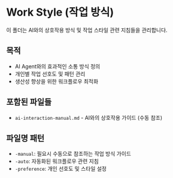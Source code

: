 # Work Style (작업 방식)

이 폴더는 AI와의 상호작용 방식 및 작업 스타일 관련 지침들을 관리합니다.

## 목적
- AI Agent와의 효과적인 소통 방식 정의
- 개인별 작업 선호도 및 패턴 관리
- 생산성 향상을 위한 워크플로우 최적화

## 포함된 파일들
- `ai-interaction-manual.md` - AI와의 상호작용 가이드 (수동 참조)

## 파일명 패턴
- `-manual`: 필요시 수동으로 참조하는 작업 방식 가이드
- `-auto`: 자동화된 워크플로우 관련 지침
- `-preference`: 개인 선호도 및 스타일 설정
